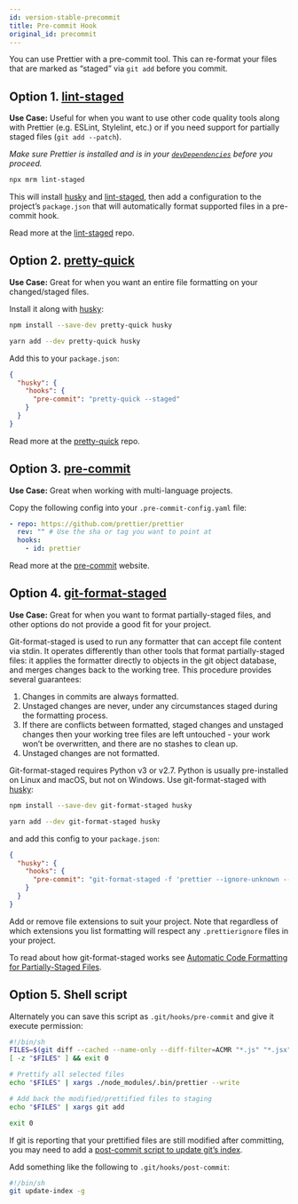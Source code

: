 ```yaml
---
id: version-stable-precommit
title: Pre-commit Hook
original_id: precommit
---
```


You can use Prettier with a pre-commit tool. This can re-format your files that are marked as “staged” via `git add` before you commit.

## Option 1. [lint-staged](https://github.com/okonet/lint-staged)

**Use Case:** Useful for when you want to use other code quality tools along with Prettier (e.g. ESLint, Stylelint, etc.) or if you need support for partially staged files (`git add --patch`).

_Make sure Prettier is installed and is in your [`devDependencies`](https://docs.npmjs.com/specifying-dependencies-and-devdependencies-in-a-package-json-file) before you proceed._

```bash
npx mrm lint-staged
```

This will install [husky](https://github.com/typicode/husky) and [lint-staged](https://github.com/okonet/lint-staged), then add a configuration to the project’s `package.json` that will automatically format supported files in a pre-commit hook.

Read more at the [lint-staged](https://github.com/okonet/lint-staged#configuration) repo.

## Option 2. [pretty-quick](https://github.com/azz/pretty-quick)

**Use Case:** Great for when you want an entire file formatting on your changed/staged files.

Install it along with [husky](https://github.com/typicode/husky):

<!--DOCUSAURUS_CODE_TABS-->
<!--npm-->

```bash
npm install --save-dev pretty-quick husky
```

<!--yarn-->

```bash
yarn add --dev pretty-quick husky
```

<!--END_DOCUSAURUS_CODE_TABS-->

Add this to your `package.json`:

```json
{
  "husky": {
    "hooks": {
      "pre-commit": "pretty-quick --staged"
    }
  }
}
```

Read more at the [pretty-quick](https://github.com/azz/pretty-quick) repo.

## Option 3. [pre-commit](https://github.com/pre-commit/pre-commit)

**Use Case:** Great when working with multi-language projects.

Copy the following config into your `.pre-commit-config.yaml` file:

```yaml
- repo: https://github.com/prettier/prettier
  rev: "" # Use the sha or tag you want to point at
  hooks:
    - id: prettier
```

Read more at the [pre-commit](https://pre-commit.com) website.

## Option 4. [git-format-staged](https://github.com/hallettj/git-format-staged)

**Use Case:** Great for when you want to format partially-staged files, and other options do not provide a good fit for your project.

Git-format-staged is used to run any formatter that can accept file content via stdin. It operates differently than other tools that format partially-staged files: it applies the formatter directly to objects in the git object database, and merges changes back to the working tree. This procedure provides several guarantees:

1. Changes in commits are always formatted.
2. Unstaged changes are never, under any circumstances staged during the formatting process.
3. If there are conflicts between formatted, staged changes and unstaged changes then your working tree files are left untouched - your work won’t be overwritten, and there are no stashes to clean up.
4. Unstaged changes are not formatted.

Git-format-staged requires Python v3 or v2.7. Python is usually pre-installed on Linux and macOS, but not on Windows. Use git-format-staged with [husky](https://github.com/typicode/husky):

<!--DOCUSAURUS_CODE_TABS-->
<!--npm-->

```bash
npm install --save-dev git-format-staged husky
```

<!--yarn-->

```bash
yarn add --dev git-format-staged husky
```

<!--END_DOCUSAURUS_CODE_TABS-->

and add this config to your `package.json`:

```json
{
  "husky": {
    "hooks": {
      "pre-commit": "git-format-staged -f 'prettier --ignore-unknown --stdin --stdin-filepath \"{}\"' ."
    }
  }
}
```

Add or remove file extensions to suit your project. Note that regardless of which extensions you list formatting will respect any `.prettierignore` files in your project.

To read about how git-format-staged works see [Automatic Code Formatting for Partially-Staged Files](https://www.olioapps.com/blog/automatic-code-formatting/).

## Option 5. Shell script

Alternately you can save this script as `.git/hooks/pre-commit` and give it execute permission:

```sh
#!/bin/sh
FILES=$(git diff --cached --name-only --diff-filter=ACMR "*.js" "*.jsx" | sed 's| |\\ |g')
[ -z "$FILES" ] && exit 0

# Prettify all selected files
echo "$FILES" | xargs ./node_modules/.bin/prettier --write

# Add back the modified/prettified files to staging
echo "$FILES" | xargs git add

exit 0
```

If git is reporting that your prettified files are still modified after committing, you may need to add a [post-commit script to update git’s index](https://github.com/prettier/prettier/issues/2978#issuecomment-334408427).

Add something like the following to `.git/hooks/post-commit`:

```sh
#!/bin/sh
git update-index -g
```
